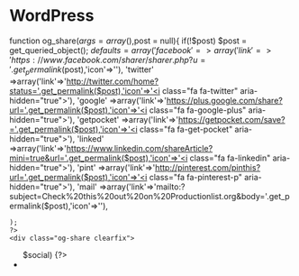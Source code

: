 # WordPress
<div class="fb-like" data-href="<?php echo home_url()?>" data-colorscheme="dark" data-layout="standard" data-action="like" data-size="small" data-show-faces="true" data-share="true"></div>
<div class="fb-comments" data-href="<?php echo get_the_permalink($post)?>" data-numposts="10" data-width="100%"></div>


function og_share($args=array(),$post = null){
    if(!$post) $post = get_queried_object();
    $defaults = array(
        'facebook'  =>array('link'=>'https://www.facebook.com/sharer/sharer.php?u='.get_permalink($post),'icon'=>'<i class="fa fa-facebook" aria-hidden="true"></i>'),
        'twitter'   =>array('link'=>'http://twitter.com/home?status='.get_permalink($post),'icon'=>'<i class="fa fa-twitter" aria-hidden="true"></i>'),
        'google'    =>array('link'=>'https://plus.google.com/share?url='.get_permalink($post),'icon'=>'<i class="fa fa-google-plus" aria-hidden="true"></i>'),
        'getpocket' =>array('link'=>'https://getpocket.com/save?='.get_permalink($post),'icon'=>'<i class="fa fa-get-pocket" aria-hidden="true"></i>'),
        'linked'    =>array('link'=>'https://www.linkedin.com/shareArticle?mini=true&url='.get_permalink($post),'icon'=>'<i class="fa fa-linkedin" aria-hidden="true"></i>'),
        'pint'      =>array('link'=>'http://pinterest.com/pinthis?url='.get_permalink($post),'icon'=>'<i class="fa fa-pinterest-p" aria-hidden="true"></i>'),
        'mail'      =>array('link'=>'mailto:?subject=Check%20this%20out%20on%20Productionlist.org&body='.get_permalink($post),'icon'=>'<i class="fa fa-envelope" aria-hidden="true"></i>'),
        
    );
    ?>
	<div class="og-share clearfix">
<ul>
	<?php foreach ($args as $key=>$social) {?>
	<li class="<?php echo $social;?>"><a target="_blank" href="<?php echo $defaults[$social]['link'];?>"><?php echo $defaults[$social]['icon']?></a></li>
	<?php }?>
</ul>
	</div>
<?php 
}
